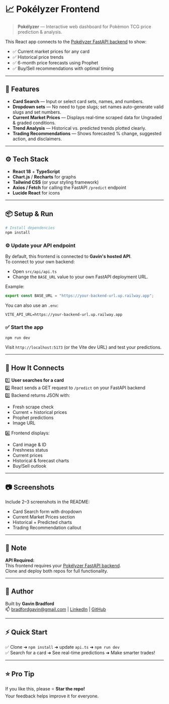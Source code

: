 # 📈 Pokélyzer Frontend

> **Pokélyzer** — Interactive web dashboard for Pokémon TCG price prediction & analysis.

This React app connects to the [Pokélyzer FastAPI backend](#) to show:
- ✅ Current market prices for any card
- ✅ Historical price trends
- ✅ 6-month price forecasts using Prophet
- ✅ Buy/Sell recommendations with optimal timing

---

## 🚀 Features

- **Card Search** — Input or select card sets, names, and numbers.
- **Dropdown sets** — No need to type slugs; set names auto-generate valid slugs and set numbers.
- **Current Market Prices** — Displays real-time scraped data for Ungraded & graded conditions.
- **Trend Analysis** — Historical vs. predicted trends plotted clearly.
- **Trading Recommendations** — Shows forecasted % change, suggested action, and disclaimers.

---

## ⚙️ Tech Stack

- **React 18** + **TypeScript**
- **Chart.js** / **Recharts** for graphs
- **Tailwind CSS** (or your styling framework)
- **Axios / Fetch** for calling the FastAPI `/predict` endpoint
- **Lucide React** for icons

---

## 📦 Setup & Run

```bash
# Install dependencies
npm install
```

### ⚙️ Update your API endpoint

By default, this frontend is connected to **Gavin's hosted API**.  
To connect to your own backend:

- Open `src/api/api.ts`
- Change the `BASE_URL` value to your own FastAPI deployment URL.

Example:
```ts
export const BASE_URL = "https://your-backend-url.up.railway.app";
```

You can also use an `.env`:
```env
VITE_API_URL=https://your-backend-url.up.railway.app
```

### ✅ Start the app

```bash
npm run dev
```

Visit `http://localhost:5173` (or the Vite dev URL) and test your predictions.

---

## 🔗 How It Connects

1️⃣ **User searches for a card**  
2️⃣ React sends a GET request to `/predict` on your FastAPI backend  
3️⃣ Backend returns JSON with:
   - Fresh scrape check
   - Current + historical prices
   - Prophet predictions
   - Image URL

4️⃣ Frontend displays:
   - Card image & ID
   - Freshness status
   - Current prices
   - Historical & forecast charts
   - Buy/Sell outlook

---

## 📷 Screenshots

Include 2–3 screenshots in the README:
- Card Search form with dropdown
- Current Market Prices section
- Historical + Predicted charts
- Trading Recommendation callout

---

## 📝 Note

**API Required:**  
This frontend requires your [Pokélyzer FastAPI backend](#).  
Clone and deploy both repos for full functionality.

---

## 🤝 Author

Built by **Gavin Bradford**  
📫 bradfordgavin@gmail.com | [LinkedIn](#) | [GitHub](#)

---

## ⚡️ Quick Start

✅ Clone ➜ `npm install` ➜ update `api.ts` ➜ `npm run dev`  
✅ Search for a card ➜ See real-time predictions ➜ Make smarter trades!

---

## ⭐️ Pro Tip

If you like this, please ⭐️ **Star the repo!**  
Your feedback helps improve it for everyone.

